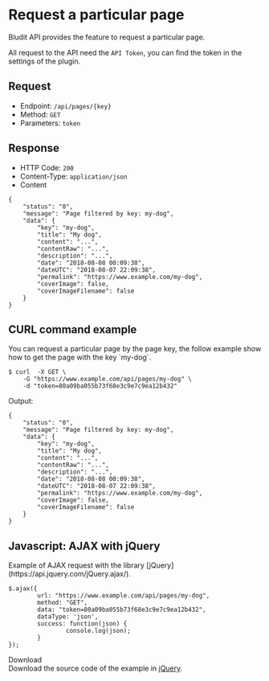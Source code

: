 # Request a particular page
<!-- position: 3 -->

Bludit API provides the feature to request a particular page.

All request to the API need the `API Token`, you can find the token in the settings of the plugin.

<h2 id="request">Request</h2>

- Endpoint: `/api/pages/{key}`
- Method: `GET`
- Parameters: `token`

<h2 id="response">Response</h2>

- HTTP Code: `200`
- Content-Type: `application/json`
- Content

```
{
	"status": "0",
	"message": "Page filtered by key: my-dog",
	"data": {
		"key": "my-dog",
		"title": "My dog",
		"content": "...",
		"contentRaw": "...",
		"description": "...",
		"date": "2018-08-08 00:09:38",
		"dateUTC": "2018-08-07 22:09:38",
		"permalink": "https://www.example.com/my-dog",
		"coverImage": false,
		"coverImageFilename": false
	}
}
```

<h2 id="curl-example">CURL command example</h2>
You can request a particular page by the page key, the follow example show how to get the page with the key `my-dog`.

```
$ curl	-X GET \
	-G "https://www.example.com/api/pages/my-dog" \
	-d "token=80a09ba055b73f68e3c9e7c9ea12b432"
```

Output:
```
{
	"status": "0",
	"message": "Page filtered by key: my-dog",
	"data": {
		"key": "my-dog",
		"title": "My dog",
		"content": "...",
		"contentRaw": "...",
		"description": "...",
		"date": "2018-08-08 00:09:38",
		"dateUTC": "2018-08-07 22:09:38",
		"permalink": "https://www.example.com/my-dog",
		"coverImage": false,
		"coverImageFilename": false
	}
}
```

<h2 id="ajax-example">Javascript: AJAX with jQuery</h2>
Example of AJAX request with the library [jQuery](https://api.jquery.com/jQuery.ajax/).

```
$.ajax({
        url: "https://www.example.com/api/pages/my-dog",
        method: "GET",
        data: "token=80a09ba055b73f68e3c9e7c9ea12b432",
        dataType: 'json',
        success: function(json) {
                console.log(json);
        }
});
```

<div class="note">
<div class="title">Download</div>
Download the source code of the example in <a href="https://github.com/bludit/examples/tree/master/api/ajax-request-a-particular-page">jQuery</a>.
</div>

